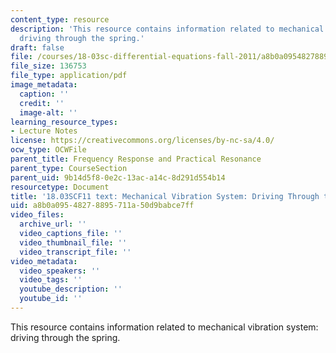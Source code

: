 ```yaml
---
content_type: resource
description: 'This resource contains information related to mechanical vibration system:
  driving through the spring.'
draft: false
file: /courses/18-03sc-differential-equations-fall-2011/a8b0a09548278895711a50d9babce7ff_MIT18_03SCF11_s19_3text.pdf
file_size: 136753
file_type: application/pdf
image_metadata:
  caption: ''
  credit: ''
  image-alt: ''
learning_resource_types:
- Lecture Notes
license: https://creativecommons.org/licenses/by-nc-sa/4.0/
ocw_type: OCWFile
parent_title: Frequency Response and Practical Resonance
parent_type: CourseSection
parent_uid: 9b14d5f8-0e2c-13ac-a14c-8d291d554b14
resourcetype: Document
title: '18.03SCF11 text: Mechanical Vibration System: Driving Through the Spring'
uid: a8b0a095-4827-8895-711a-50d9babce7ff
video_files:
  archive_url: ''
  video_captions_file: ''
  video_thumbnail_file: ''
  video_transcript_file: ''
video_metadata:
  video_speakers: ''
  video_tags: ''
  youtube_description: ''
  youtube_id: ''
---
```

This resource contains information related to mechanical vibration system: driving through the spring.
